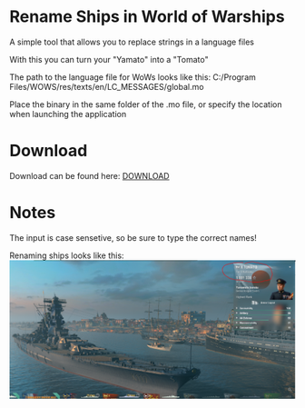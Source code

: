 # Rename Ships in World of Warships

A simple tool that allows you to replace strings in a language files

With this you can turn your "Yamato" into a "Tomato"

The path to the language file for WoWs looks like this:
C:/Program Files/WOWS/res/texts/en/LC_MESSAGES/global.mo

Place the binary in the same folder of the .mo file, or specify the location when launching the application

# Download

Download can be found here: [DOWNLOAD](https://github.com/Yoshi-E/Rename-Ships-in-World-of-Warships/releases/download/1.0/wows_renameShips.rar)

# Notes
The input is case sensetive, so be sure to type the correct names!

Renaming ships looks like this:
![Image of Yamato](https://github.com/Yoshi-E/Rename-Ships-in-World-of-Warships/blob/master/images/tomato.PNG?raw=true)